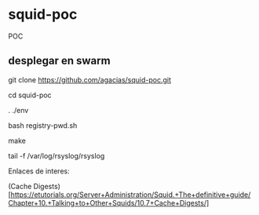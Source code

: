 # squid-poc
POC


## desplegar en swarm

git clone https://github.com/agacias/squid-poc.git

cd squid-poc

. ./env

bash registry-pwd.sh 

make 

tail -f /var/log/rsyslog/rsyslog

Enlaces de interes:

(Cache Digests)[https://etutorials.org/Server+Administration/Squid.+The+definitive+guide/Chapter+10.+Talking+to+Other+Squids/10.7+Cache+Digests/]
